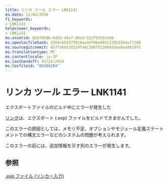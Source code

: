 ```yaml
---
title: リンカ ツール エラー LNK1141
ms.date: 11/04/2016
f1_keywords:
- LNK1141
helpviewer_keywords:
- LNK1141
ms.assetid: 83b78606-6dd3-43a7-88e2-152f5359cbd8
ms.openlocfilehash: 2564cbb557f818aa3ef06e0032335b534daf7188
ms.sourcegitcommit: 857fa6b530224fa6c18675138043aba9aa0619fb
ms.translationtype: MT
ms.contentlocale: ja-JP
ms.lasthandoff: 03/24/2020
ms.locfileid: "80184204"
---
```

# <a name="linker-tools-error-lnk1141"></a>リンカ ツール エラー LNK1141

エクスポートファイルのビルド中にエラーが発生した

[リンク](../../build/reference/linking.md)は、エクスポート (.exp) ファイルをビルドできませんでした。

このエラーの原因としては、メモリ不足、オプションやモジュール定義ステートメントでの構文エラーなどのシステムの問題が考えられます。

このエラーの前には、追加情報を示す別のエラーが発生します。

## <a name="see-also"></a>参照

[.exp ファイル (リンカー入力)](../../build/reference/dot-exp-files-as-linker-input.md)
